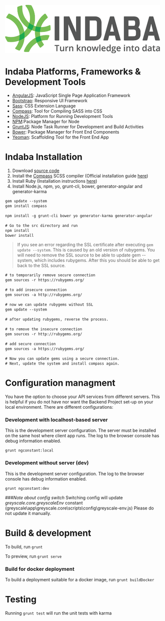 ![logo](../images/Indaba_logo.png)

# Indaba Platforms, Frameworks & Development Tools
  - [AngularJS](http://angularjs.org/): JavaScript Single Page Application Framework
  - [Bootstrap](http://getbootstrap.com/): Responsive UI Framework 
  - [Sass](http://sass-lang.com/): CSS Extension Language
  - [Compass](http://compass-style.org/): Tool for Compiling SASS into CSS
  - [NodeJS](http://nodejs.org/): Platform for Running Development Tools
  - [NPM](https://www.npmjs.org/):Package Manager for Node
  - [GruntJS](http://gruntjs.com/): Node Task Runner for Development and Build Activities
  - [Bower](http://bower.io/): Package Manager for Front End Components 
  - [Yeoman](http://yeoman.io/): Scaffolding Tool for the Front End App 
  
# Indaba Installation

1. Download [source code](https://github.com/amida-tech/greyscale/)
2. Install the [Compass](http://compass-style.org/) SCSS compiler (Official installation guide [here](http://compass-style.org/install/))
3. Install Ruby (Installation instructions [here](https://www.ruby-lang.org/en/documentation/installation/))
4. Install Node.js, npm, yo, grunt-cli, bower, generator-angular and generator-karma

```
gem update --system
gem install compass

npm install -g grunt-cli bower yo generator-karma generator-angular

# Go to the src directory and run 
npm install
bower install

```

>If you see an error regarding the SSL certificate after executing `gem update --system`.
> This is caused by an old version of rubygems. You will need to remove the SSL source to be able to update gem --system, which includes rubygems. After this you should be able to get back to the SSL source.


```
# to temporarily remove secure connection
gem sources -r https://rubygems.org/

# to add insecure connection
gem sources -a http://rubygems.org/

# now we can update rubygems without SSL
gem update --system

# after updating rubygems, reverse the process.

# to remove the insecure connection
gem sources -r http://rubygems.org/

# add secure connection
gem sources -a https://rubygems.org/

# Now you can update gems using a secure connection.
# Next, update the system and install compass again.
```


# Configuration managment

You have the option to choose your API services from different servers. This is helpful if you do not have nor want the Backend Project set-up on your local environment.
There are different configurations:

### Development with localhost-based server

This is the development server configuration. The server must be installed on the same host where client app runs. The log to the browser console has debug information enabled.

```
grunt ngconstant:local
```

### Development without server (dev)

This is the development server configuration. The log to the browser console has debug information enabled.

```
grunt ngconstant:dev
```


###*Note about config switch*
Switching config will update *greyscale.core.greyscaleEnv* constant (greyscale\app\greyscale.core\scripts\config\greyscale-env.js)
Please do not update it manually.


# Build & development

To build, run `grunt`

To preview, run `grunt serve`

### Build for docker deployment

To build a deployment suitable for a docker image, run `grunt buildDocker`


# Testing

Running `grunt test` will run the unit tests with karma
